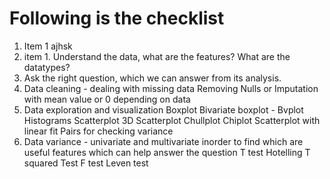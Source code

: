 
# Following is the checklist 
1. Item 1 ajhsk
  1. item 1. Understand the data, what are the features? What are the datatypes?
  2. Ask the right question, which we can answer from its analysis.
  3. Data cleaning - dealing with missing data 
        Removing Nulls 
        or 
        Imputation with mean value or 0 depending on data 
  4. Data exploration and visualization
        Boxplot
        Bivariate boxplot - Bvplot
        Histograms 
        Scatterplot
        3D Scatterplot
        Chullplot
        Chiplot
        Scatterplot with linear fit 
        Pairs for checking variance
  5. Data variance - univariate and multivariate inorder to find which are useful features which can help answer the question
        T test
        Hotelling T squared Test
        F test
        Leven test

